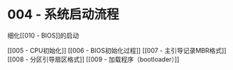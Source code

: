 # 004 - 系统启动流程

细化[[010 - BIOS]]的启动



[[005 - CPU初始化]]
[[006 - BIOS初始化过程]]
[[007 - 主引导记录MBR格式]]
[[008 - 分区引导扇区格式]]
[[009 - 加载程序（bootloader）]]
